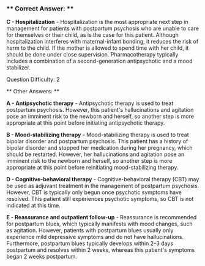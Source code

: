 ### ** Correct Answer: **

**C - Hospitalization** - Hospitalization is the most appropriate next step in management for patients with postpartum psychosis who are unable to care for themselves or their child, as is the case for this patient. Although hospitalization interferes with maternal-infant bonding, it reduces the risk of harm to the child. If the mother is allowed to spend time with her child, it should be done under close supervision. Pharmacotherapy typically includes a combination of a second-generation antipsychotic and a mood stabilizer.

Question Difficulty: 2

** Other Answers: **

**A - Antipsychotic therapy** - Antipsychotic therapy is used to treat postpartum psychosis. However, this patient's hallucinations and agitation pose an imminent risk to the newborn and herself, so another step is more appropriate at this point before initiating antipsychotic therapy.

**B - Mood-stabilizing therapy** - Mood-stabilizing therapy is used to treat bipolar disorder and postpartum psychosis. This patient has a history of bipolar disorder and stopped her medication during her pregnancy, which should be restarted. However, her hallucinations and agitation pose an imminent risk to the newborn and herself, so another step is more appropriate at this point before reinitiating mood-stabilizing therapy.

**D - Cognitive-behavioral therapy** - Cognitive-behavioral therapy (CBT) may be used as adjuvant treatment in the management of postpartum psychosis. However, CBT is typically only begun once psychotic symptoms have resolved. This patient still experiences psychotic symptoms, so CBT is not indicated at this time.

**E - Reassurance and outpatient follow-up** - Reassurance is recommended for postpartum blues, which typically manifests with mood changes, such as agitation. However, patients with postpartum blues usually only experience mild depressive symptoms and do not have hallucinations. Furthermore, postpartum blues typically develops within 2–3 days postpartum and resolves within 2 weeks, whereas this patient's symptoms began 2 weeks postpartum.


